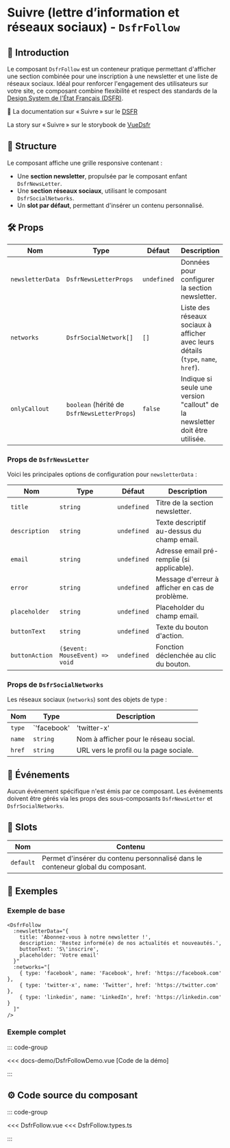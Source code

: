 # Suivre (lettre d’information et réseaux sociaux) - `DsfrFollow`

## 🌟 Introduction

Le composant `DsfrFollow` est un conteneur pratique permettant d'afficher une section combinée pour une inscription à une newsletter et une liste de réseaux sociaux. Idéal pour renforcer l'engagement des utilisateurs sur votre site, ce composant combine flexibilité et respect des standards de la [Design System de l'État Français (DSFR)](https://www.systeme-de-design.gouv.fr/).

🏅 La documentation sur « Suivre » sur le [DSFR](https://www.systeme-de-design.gouv.fr/composants-et-modeles/composants/lettre-d-information-et-reseaux-sociaux)

<VIcon name="vi-file-type-storybook" /> La story sur « Suivre » sur le storybook de [VueDsfr](https://storybook.vue-ds.fr/?path=/docs/composants-dsfrfollow--docs)

## 📐 Structure

Le composant affiche une grille responsive contenant :

- Une **section newsletter**, propulsée par le composant enfant `DsfrNewsLetter`.
- Une **section réseaux sociaux**, utilisant le composant `DsfrSocialNetworks`.
- Un **slot par défaut**, permettant d'insérer un contenu personnalisé.

## 🛠️ Props

| Nom              | Type                                                      | Défaut       | Description                                                                 |
|-------------------|-----------------------------------------------------------|--------------|-----------------------------------------------------------------------------|
| `newsletterData` | `DsfrNewsLetterProps`                                      | `undefined`  | Données pour configurer la section newsletter.                             |
| `networks`       | `DsfrSocialNetwork[]`                                      | `[]`         | Liste des réseaux sociaux à afficher avec leurs détails (`type`, `name`, `href`). |
| `onlyCallout`    | `boolean` (hérité de `DsfrNewsLetterProps`)                | `false`      | Indique si seule une version "callout" de la newsletter doit être utilisée. |

### Props de `DsfrNewsLetter`

Voici les principales options de configuration pour `newsletterData` :

| Nom             | Type                     | Défaut       | Description                                                                 |
|------------------|--------------------------|--------------|-----------------------------------------------------------------------------|
| `title`         | `string`                 | `undefined`  | Titre de la section newsletter.                                            |
| `description`   | `string`                 | `undefined`  | Texte descriptif au-dessus du champ email.                                 |
| `email`         | `string`                 | `undefined`  | Adresse email pré-remplie (si applicable).                                 |
| `error`         | `string`                 | `undefined`  | Message d'erreur à afficher en cas de problème.                            |
| `placeholder`   | `string`                 | `undefined`  | Placeholder du champ email.                                                |
| `buttonText`    | `string`                 | `undefined`  | Texte du bouton d'action.                                                  |
| `buttonAction`  | `($event: MouseEvent) => void` | `undefined`  | Fonction déclenchée au clic du bouton.                                     |

### Props de `DsfrSocialNetworks`

Les réseaux sociaux (`networks`) sont des objets de type :

| Nom   | Type                   | Description                                                               |
|-------|------------------------|---------------------------------------------------------------------------|
| `type` | `'facebook' | 'twitter-x' | 'instagram' | 'linkedin' | 'youtube'` | Type de réseau social (icône associée). |
| `name` | `string`              | Nom à afficher pour le réseau social.                                     |
| `href` | `string`              | URL vers le profil ou la page sociale.                                    |

## 📡 Événements

Aucun événement spécifique n'est émis par ce composant. Les événements doivent être gérés via les props des sous-composants `DsfrNewsLetter` et `DsfrSocialNetworks`.

## 🧩 Slots

| Nom     | Contenu                                                                                      |
|---------|----------------------------------------------------------------------------------------------|
| `default` | Permet d'insérer du contenu personnalisé dans le conteneur global du composant.             |

## 📝 Exemples

### Exemple de base

```vue
<DsfrFollow
  :newsletterData="{
    title: 'Abonnez-vous à notre newsletter !',
    description: 'Restez informé(e) de nos actualités et nouveautés.',
    buttonText: 'S\'inscrire',
    placeholder: 'Votre email'
  }"
  :networks="[
    { type: 'facebook', name: 'Facebook', href: 'https://facebook.com' },
    { type: 'twitter-x', name: 'Twitter', href: 'https://twitter.com' },
    { type: 'linkedin', name: 'LinkedIn', href: 'https://linkedin.com' }
  ]"
/>
```

### Exemple complet

::: code-group

<Story data-title="Démo" min-h="400px">
  <DsfrFollowDemo />
</Story>

<<< docs-demo/DsfrFollowDemo.vue [Code de la démo]

:::

## ⚙️ Code source du composant

::: code-group

<<< DsfrFollow.vue
<<< DsfrFollow.types.ts

:::

<script setup lang="ts">
import DsfrFollowDemo from './docs-demo/DsfrFollowDemo.vue'
</script>
